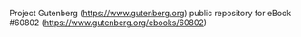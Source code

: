 Project Gutenberg (https://www.gutenberg.org) public repository for eBook #60802 (https://www.gutenberg.org/ebooks/60802)
